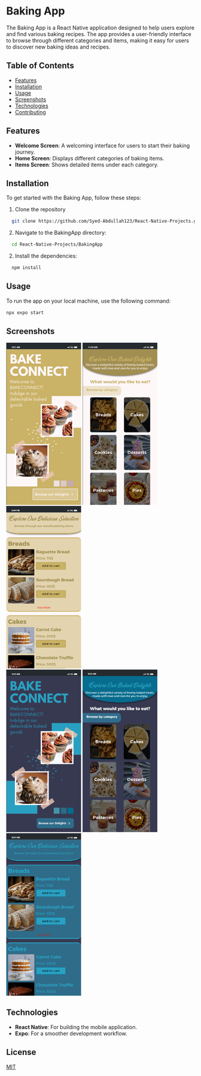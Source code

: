 # Baking App
The Baking App is a React Native application designed to help users explore and find various baking recipes. The app provides a user-friendly interface to browse through different categories and items, making it easy for users to discover new baking ideas and recipes.

## Table of Contents

- [Features](#Features)
- [Installation](#Installation)
- [Usage](#Usage)
- [Screenshots](#Screenshots)
- [Technologies](#Technologies)
- [Contributing](#Contributing)


## Features

- **Welcome Screen**: A welcoming interface for users to start their baking journey.
- **Home Screen**: Displays different categories of baking items.
- **Items Screen**: Shows detailed items under each category.


## Installation

To get started with the Baking App, follow these steps:

1. Clone the repository

```bash
  git clone https://github.com/Syed-Abdullah123/React-Native-Projects.git
```
2. Navigate to the BakingApp directory:
```bash
  cd React-Native-Projects/BakingApp
```
2. Install the dependencies:
```bash
  npm install
```
    
## Usage
To run the app on your local machine, use the following command:

```bash
npx expo start
```


## Screenshots

<div style="flex-direction: row, gap: 10">
  <img src="UI's/Baking1.png" width="200" />
  <img src="UI's/Baking2.png" width="200" />
  <img src="UI's/Baking3.png" width="200" />
</div>

<div style="flex-direction: row, gap: 10">
  <img src="UI's/Baking4.png" width="200" />
  <img src="UI's/Baking5.png" width="200" />
  <img src="UI's/Baking6.png" width="200" />
</div>


## Technologies

- **React Native**: For building the mobile application.
- **Expo**: For a smoother development workflow.


## License

[MIT](https://choosealicense.com/licenses/mit/)

